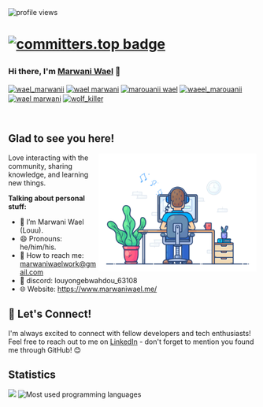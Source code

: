 
  <img src="https://komarev.com/ghpvc/?username=marwaniiwael18&color=brightgreen" alt="profile views">
<h1>
  
<!-- Show this only when you're ranked -->
[![committers.top badge](https://user-badge.committers.top/tunisia/marwaniiwael18.svg?refresh=1)](https://committers.top/tunisia)

</h1>


### Hi there, I'm <a href="https://marwaniwael.me/" target="_blank" title="Marwani Wael Triet">Marwani Wael</a> 👋
<p align="left">
<a href="https://x.com/wael93186" target="blank"><img align="center" src="https://raw.githubusercontent.com/rahuldkjain/github-profile-readme-generator/master/src/images/icons/Social/twitter.svg" alt="wael_marwanii" height="30" width="40" /></a>
<a href="https://www.linkedin.com/in/wael-marwani-/" target="blank"><img align="center" src="https://raw.githubusercontent.com/rahuldkjain/github-profile-readme-generator/master/src/images/icons/Social/linked-in-alt.svg" alt="wael marwani" height="30" width="40" /></a>
<a href="https://www.facebook.com/World.Wide.Server08/" target="blank"><img align="center" src="https://raw.githubusercontent.com/rahuldkjain/github-profile-readme-generator/master/src/images/icons/Social/facebook.svg" alt="marouanii wael" height="30" width="40" /></a>
<a href="[https://instagram.com/waeel_marouanii](https://www.instagram.com/waeel_marouanii/)" target="blank"><img align="center" src="https://raw.githubusercontent.com/rahuldkjain/github-profile-readme-generator/master/src/images/icons/Social/instagram.svg" alt="waeel_marouanii" height="30" width="40" /></a>
<a href="https://www.youtube.com/@WaelMarouanii" target="blank"><img align="center" src="https://raw.githubusercontent.com/rahuldkjain/github-profile-readme-generator/master/src/images/icons/Social/youtube.svg" alt="wael marwani" height="30" width="40" /></a>
<a href="https://discord.com/channels/@me" target="blank"><img align="center" src="https://raw.githubusercontent.com/rahuldkjain/github-profile-readme-generator/master/src/images/icons/Social/discord.svg" alt="wolf_killer" height="30" width="40" /></a>
</p>

</br>

## Glad to see you here!

<img align="right" alt="Marwani Wael" src="images/coding.gif" width="320px" />

Love interacting with the community, sharing knowledge, and learning new things.

**Talking about personal stuff:**

- 👨 I’m Marwani Wael (Louu).
- 😄 Pronouns: he/him/his.
- 📧 How to reach me: marwaniwaelwork@gmail.com
- 💬 discord: louyongebwahdou_63108
- 🌐 Website: https://www.marwaniwael.me/

## 🤝 Let's Connect! 

I'm always excited to connect with fellow developers and tech enthusiasts! 
Feel free to reach out to me on [LinkedIn](https://www.linkedin.com/in/wael-marwani-/) - don't forget to mention you found me through GitHub! 😊
## Statistics

<img src="https://github-profile-summary-cards.vercel.app/api/cards/profile-details?username=marwaniiwael18&theme=github_dark" />
<img src="https://github-readme-stats.vercel.app/api/top-langs/?username=marwaniiwael18&theme=default&show_icons=true&hide_border=true&layout=compact" alt="Most used programming languages" />
